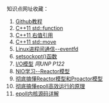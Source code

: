 知识点网址收藏：

1. [Github教程](https://blog.csdn.net/rj597306518/article/details/71307757)
2. [C++11 std::function](https://blog.csdn.net/shuilan0066/article/details/82788954)
3. [C++11 右值引用](https://blog.csdn.net/li1914309758/article/details/81663488)
4. [C++11 std::move](https://blog.csdn.net/p942005405/article/details/84644069/)
5. [Linux进程间通信--eventfd](https://blog.csdn.net/qq_28114615/article/details/97929524)
6. [setsockopt()函数](https://blog.csdn.net/qq_41097897/article/details/82845404)
7. [I/O模型](https://www.cnblogs.com/felixzh/p/10345929.html) *同UNP P122*
8. [NIO学习--Reactor模型](https://blog.csdn.net/qq924862077/article/details/81026740)
9. [彻底搞懂Reactor模型和Proactor模型](https://cloud.tencent.com/developer/article/1488120)
10. [彻底搞懂epoll高效运行的原理](https://mp.weixin.qq.com/s?__biz=MzUyNzgyNzAwNg==&mid=2247483925&idx=1&sn=1ac3e863594745c7466b0e88a688b203&scene=21#wechat_redirect)
11. [epoll内核源码详解](https://www.nowcoder.com/discuss/26226) 
